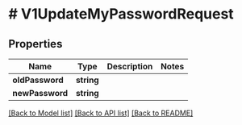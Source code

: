 # # V1UpdateMyPasswordRequest

## Properties

Name | Type | Description | Notes
------------ | ------------- | ------------- | -------------
**oldPassword** | **string** |  |
**newPassword** | **string** |  |

[[Back to Model list]](../../README.md#models) [[Back to API list]](../../README.md#endpoints) [[Back to README]](../../README.md)
